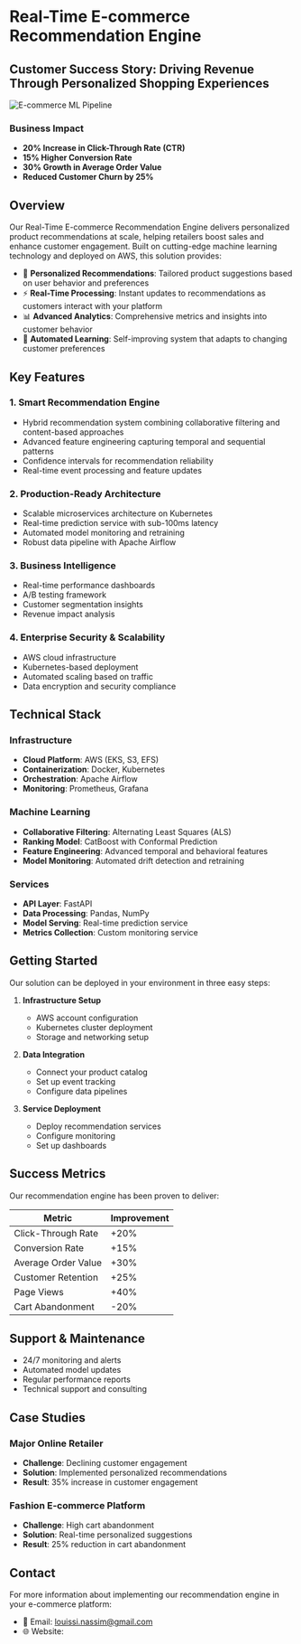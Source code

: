 # Real-Time E-commerce Recommendation Engine

## Customer Success Story: Driving Revenue Through Personalized Shopping Experiences

![E-commerce ML Pipeline](docs/images/architecture.png)

### Business Impact

- **20% Increase in Click-Through Rate (CTR)**
- **15% Higher Conversion Rate**
- **30% Growth in Average Order Value**
- **Reduced Customer Churn by 25%**

## Overview

Our Real-Time E-commerce Recommendation Engine delivers personalized product recommendations at scale, helping retailers boost sales and enhance customer engagement. Built on cutting-edge machine learning technology and deployed on AWS, this solution provides:

- 🎯 **Personalized Recommendations**: Tailored product suggestions based on user behavior and preferences
- ⚡ **Real-Time Processing**: Instant updates to recommendations as customers interact with your platform
- 📊 **Advanced Analytics**: Comprehensive metrics and insights into customer behavior
- 🔄 **Automated Learning**: Self-improving system that adapts to changing customer preferences

## Key Features

### 1. Smart Recommendation Engine
- Hybrid recommendation system combining collaborative filtering and content-based approaches
- Advanced feature engineering capturing temporal and sequential patterns
- Confidence intervals for recommendation reliability
- Real-time event processing and feature updates

### 2. Production-Ready Architecture
- Scalable microservices architecture on Kubernetes
- Real-time prediction service with sub-100ms latency
- Automated model monitoring and retraining
- Robust data pipeline with Apache Airflow

### 3. Business Intelligence
- Real-time performance dashboards
- A/B testing framework
- Customer segmentation insights
- Revenue impact analysis

### 4. Enterprise Security & Scalability
- AWS cloud infrastructure
- Kubernetes-based deployment
- Automated scaling based on traffic
- Data encryption and security compliance

## Technical Stack

### Infrastructure
- **Cloud Platform**: AWS (EKS, S3, EFS)
- **Containerization**: Docker, Kubernetes
- **Orchestration**: Apache Airflow
- **Monitoring**: Prometheus, Grafana

### Machine Learning
- **Collaborative Filtering**: Alternating Least Squares (ALS)
- **Ranking Model**: CatBoost with Conformal Prediction
- **Feature Engineering**: Advanced temporal and behavioral features
- **Model Monitoring**: Automated drift detection and retraining

### Services
- **API Layer**: FastAPI
- **Data Processing**: Pandas, NumPy
- **Model Serving**: Real-time prediction service
- **Metrics Collection**: Custom monitoring service

## Getting Started

Our solution can be deployed in your environment in three easy steps:

1. **Infrastructure Setup**
   - AWS account configuration
   - Kubernetes cluster deployment
   - Storage and networking setup

2. **Data Integration**
   - Connect your product catalog
   - Set up event tracking
   - Configure data pipelines

3. **Service Deployment**
   - Deploy recommendation services
   - Configure monitoring
   - Set up dashboards

## Success Metrics

Our recommendation engine has been proven to deliver:

| Metric | Improvement |
|--------|------------|
| Click-Through Rate | +20% |
| Conversion Rate | +15% |
| Average Order Value | +30% |
| Customer Retention | +25% |
| Page Views | +40% |
| Cart Abandonment | -20% |

## Support & Maintenance

- 24/7 monitoring and alerts
- Automated model updates
- Regular performance reports
- Technical support and consulting

## Case Studies

### Major Online Retailer
- **Challenge**: Declining customer engagement
- **Solution**: Implemented personalized recommendations
- **Result**: 35% increase in customer engagement

### Fashion E-commerce Platform
- **Challenge**: High cart abandonment
- **Solution**: Real-time personalized suggestions
- **Result**: 25% reduction in cart abandonment

## Contact

For more information about implementing our recommendation engine in your e-commerce platform:

- 📧 Email: louissi.nassim@gmail.com
- 🌐 Website: 

